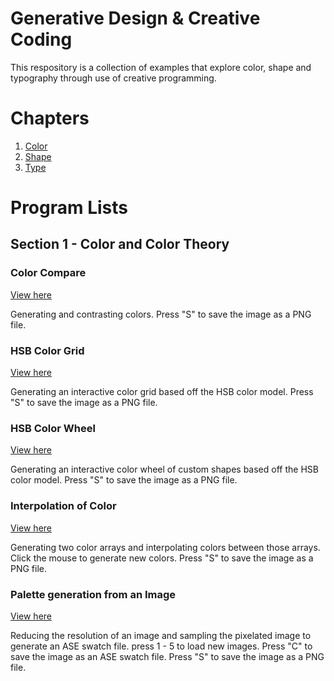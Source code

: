 # Generative Design & Creative Coding

This respository is a collection of examples that explore color, shape and typography through use of creative programming.

# Chapters

1. [Color](01_Colors/)
2. [Shape](02_Shape/)
3. [Type](03_Typography/)

# Program Lists

## Section 1 - Color and Color Theory

### Color Compare

[View here](01_Colors/01_colorSquare/build/)

Generating and contrasting colors.
Press "S" to save the image as a PNG file.

### HSB Color Grid

[View here](01_Colors/02_colorGrid/build/)

Generating an interactive color grid based off the HSB color model.
Press "S" to save the image as a PNG file.

### HSB Color Wheel

[View here](01_Colors/03_segmentTriangles/build/)

Generating an interactive color wheel of custom shapes based off the HSB color model.
Press "S" to save the image as a PNG file.

### Interpolation of Color

[View here](01_Colors/04_lerpColors/build/)

Generating two color arrays and interpolating colors between those arrays.
Click the mouse to generate new colors.
Press "S" to save the image as a PNG file.

### Palette generation from an Image

[View here](01_Colors/05_imageProcessing/build/)

Reducing the resolution of an image and sampling the pixelated image to generate an ASE swatch file.
press 1 - 5 to load new images.
Press "C" to save the image as an ASE swatch file.
Press "S" to save the image as a PNG file.
